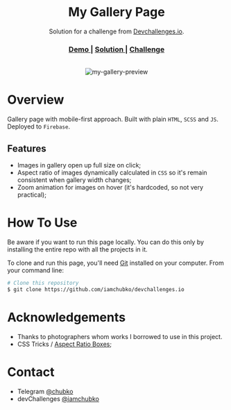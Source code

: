 <h1 align="center">My Gallery Page</h1>

<div align="center">
   Solution for a challenge from  <a href="http://devchallenges.io" target="_blank">Devchallenges.io</a>.
</div>

<div align="center">
  <h3>
    <a href="https://devchallprojects.web.app/my-gallery/">
      Demo
    </a>
    <span> | </span>
    <a href="https://devchallenges.io/solutions/pmnmD2JObIpWo9XUM5MV">
      Solution
    </a>
    <span> | </span>
    <a href="https://devchallenges.io/challenges/gcbWLxG6wdennelX7b8I">
      Challenge
    </a>
  </h3>
</div>
<br>
<div align="center">
  <img src='https://user-images.githubusercontent.com/56153711/109431222-6b1f1380-7a16-11eb-82b0-f999625d2a06.png' alt='my-gallery-preview'>
</div>

# Overview

Gallery page with mobile-first approach. Built with plain `HTML`, `SCSS` and `JS`. Deployed to `Firebase`.

## Features

- Images in gallery open up full size on click;
- Aspect ratio of images dynamically calculated in `CSS` so it's remain consistent when gallery width changes;
- Zoom animation for images on hover (it's hardcoded, so not very practical);

# How To Use

Be aware if you want to run this page locally. You can do this only by installing the entire repo with all the projects in it.

To clone and run this page, you'll need [Git](https://git-scm.com) installed on your computer. From your command line:

```bash
# Clone this repository
$ git clone https://github.com/iamchubko/devchallenges.io
```

# Acknowledgements

- Thanks to photographers whom works I borrowed to use in this project.
- CSS Tricks / [Aspect Ratio Boxes](https://css-tricks.com/aspect-ratio-boxes/);

# Contact

- Telegram [@chubko](https://t.me/chubko)
- devChallenges [@iamchubko](https://devchallenges.io/portfolio/iamchubko)
